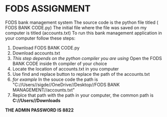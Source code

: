 # FODS ASSIGNMENT
FODS bank management system
The source code is the python file titled ( FODS BANK CODE.py)
The initial file where the file was saved on my computer is titled (accounts.txt)
To run this bank management application in your computer follow these steps:
1) Download FODS BANK CODE.py
2) Download accounts.txt
3) *This step depends on the python compiler you are using* Open the FODS BANK CODE inside th compiler of your choice
4) Locate the location of accounts.txt in you computer
5) Use find and replace button to replace the path of the accounts.txt
6) *for example* In the souce code the path is "C://Users//sigde//OneDrive//Desktop//FODS BANK MANAGEMENT//accounts.txt"
7) Replce that path with the path in your computer, the common path is **C://Users//Downloads**

**THE ADMIN PASSWORD IS 8822**
